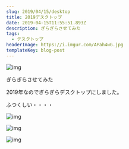 ```yaml
---
slug: 2019/04/15/desktop
title: 2019デスクトップ
date: 2019-04-15T11:55:51.893Z
description: ぎらぎらさせてみた
tags:
  - デスクトップ
headerImage: https://i.imgur.com/APah4wG.jpg
templateKey: blog-post
---
```

![img](https://i.imgur.com/APah4wG.jpg)

ぎらぎらさせてみた

2019年なのでぎらぎらデスクトップにしました。

ふつくしい・・・・

![img](https://i.imgur.com/ShhYaA4.jpg)

![img](https://i.imgur.com/PiIwKIr.jpg)

![img](https://i.imgur.com/Hq3McMr.jpg)